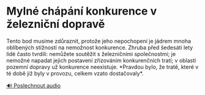 # Mylné chápání konkurence v železniční dopravě

<speak>
<prosody rate="medium" pitch="medium">
<emphasis level="strong">Tento bod musíme zdůraznit, protože jeho nepochopení je jádrem mnoha oblíbených stížností na nemožnost konkurence</emphasis>. <break time="0.5s"/> <emphasis level="moderate">Zhruba před šedesáti lety lidé často tvrdili: nemůžete soutěžit s železničními společnostmi; je nemožné napadat jejich postavení zřizováním konkurenčních tratí; v oblasti pozemní dopravy už konkurence neexistuje</emphasis>. <break time="0.5s"/> *Pravdou bylo, že tratě, které v té době již byly v provozu, celkem vzato dostačovaly*.
</prosody>
</speak>

[🔊 Poslechnout audio](/data/7-paragraphs/audio/chapter_56/para_009-Tento-bod-musme-zdraznit-protoe-jeho-nepochope.mp3) 